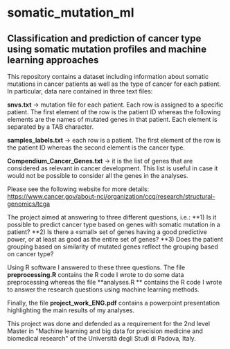 # somatic_mutation_ml
## Classification and prediction of cancer type using somatic mutation profiles and machine learning approaches

This repository contains a dataset including information about somatic mutations in cancer patients as well as the type of cancer for each patient. 
In particular, data nare contained in three text files:

**snvs.txt** -> mutation file for each patient. Each row is assigned to a specific patient. The first element of the row is the patient ID whereas the following elements are the names of mutated genes in that patient. Each element is separated by a TAB character.

**samples_labels.txt** -> each row is a patient. The first element of the row is the patient ID whereas the second element is the cancer type.

**Compendium_Cancer_Genes.txt** -> it is the list of genes that are considered as relevant in cancer development. This list is useful in case it would not be possible to consider all the genes in the analyses.

Please see the following website for more details:
https://www.cancer.gov/about-nci/organization/ccg/research/structural-genomics/tcga

The project aimed at answering to three different questions, i.e.:
**1) Is it possible to predict cancer type based on genes with somatic mutation in a patient?
**2) Is there a «small» set of genes having a good predictive power, or at least as good as the entire set of genes?
**3) Does the patient grouping based on similarity of mutated genes reflect the grouping based on cancer type?

Using R software I answered to these three questions. The file **preprocessing.R** contains the R code I wrote to do some data preprocessing whereas the file **analyses.R ** contains the R code I wrote to answer the research questions using machine learning methods.

Finally, the file **project_work_ENG.pdf** contains a powerpoint presentation highlighting the main results of my analyses.

This project was done and defended as a requirement for the 2nd level Master in "Machine learning and big data for precision medicine and biomedical research" of the Università degli Studi di Padova, Italy.



